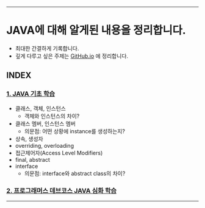 ___

# JAVA에 대해 알게된 내용을 정리합니다.
- 최대한 간결하게 기록합니다.
- 깊게 다루고 싶은 주제는 [GitHub.io](https://cse0518.github.io/) 에 정리합니다.
##

## INDEX
### [1. JAVA 기초 학습](JAVA%20기초%20학습.md)
  - 클래스, 객체, 인스턴스
    - 객체와 인스턴스의 차이?
  - 클래스 멤버, 인스턴스 멤버
    - 의문점: 어떤 상황에 instance를 생성하는지?
  - 상속, 생성자
  - overriding, overloading
  - 접근제어자(Access Level Modifiers)
  - final, abstract
  - interface
    - 의문점: interface와 abstract class의 차이?

### [2. 프로그래머스 데브코스 JAVA 심화 학습](https://github.com/cse0518/TIL_Programmers-Dev-Course/tree/be/1/C-cse0518/Week%201)
___
